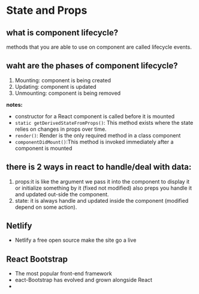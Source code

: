 # State and Props

## what is component lifecycle?
methods that you are able to use on component are called lifecycle events.

## waht are the phases of component lifecycle?
1. Mounting: component is being created 
2. Updating: component is updated 
3. Unmounting: component is being removed

**notes:**
- constructor for a React component is called before it is mounted
- `static getDerivedStateFromProps()`: This method exists where the state relies on changes in props over time.
- `render()`: Render is the only required method in a class component
- `componentDidMount()`:This method is invoked immediately after a component is mounted


## there is 2 ways in react to handle/deal with data:
1. props:it is like the argument we pass it into the component to display it or initialize something by it (fixed not modified)
also preps you handle it and updated out-side the component.
2. state: it is always handle and updated inside the component (modified depend on some action).

## Netlify
- Netlify a free open source make the site go a live

## React Bootstrap
- The most popular front-end framework
- eact-Bootstrap has evolved and grown alongside React
- 
